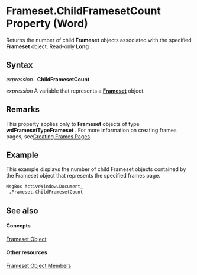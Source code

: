 
# Frameset.ChildFramesetCount Property (Word)

Returns the number of child  **Frameset** objects associated with the specified **Frameset** object. Read-only **Long** .


## Syntax

 _expression_ . **ChildFramesetCount**

 _expression_ A variable that represents a **[Frameset](d76806db-c82f-f7b6-fb85-28a649de48a7.md)** object.


## Remarks

This property applies only to  **Frameset** objects of type **wdFramesetTypeFrameset** . For more information on creating frames pages, see[Creating Frames Pages](http://msdn.microsoft.com/library/0245564e-b2df-83cd-1e32-e63079970dc1%28Office.15%29.aspx).


## Example

This example displays the number of child Frameset objects contained by the Frameset object that represents the specified frames page.


```vb
MsgBox ActiveWindow.Document_ 
 .Frameset.ChildFramesetCount
```


## See also


#### Concepts


[Frameset Object](d76806db-c82f-f7b6-fb85-28a649de48a7.md)
#### Other resources


[Frameset Object Members](474a7466-e5b9-6526-2be7-6d4edaa423ae.md)
